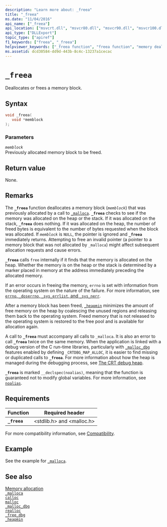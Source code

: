 ```yaml
---
description: "Learn more about: _freea"
title: "_freea"
ms.date: "11/04/2016"
api_name: ["_freea"]
api_location: ["msvcrt.dll", "msvcr80.dll", "msvcr90.dll", "msvcr100.dll", "msvcr100_clr0400.dll", "msvcr110.dll", "msvcr110_clr0400.dll", "msvcr120.dll", "msvcr120_clr0400.dll", "ucrtbase.dll"]
api_type: ["DLLExport"]
topic_type: ["apiref"]
f1_keywords: ["freea", "_freea"]
helpviewer_keywords: ["_freea function", "freea function", "memory deallocation"]
ms.assetid: dcd30584-dd9d-443b-8c4c-13237a1cecac
---
```

# `_freea`

Deallocates or frees a memory block.

## Syntax

```C
void _freea(
   void *memblock
);
```

### Parameters

*`memblock`*\
Previously allocated memory block to be freed.

## Return value

None.

## Remarks

The **`_freea`** function deallocates a memory block (*`memblock`*) that was previously allocated by a call to [`_malloca`](malloca.md). **`_freea`** checks to see if the memory was allocated on the heap or the stack. If it was allocated on the stack, **`_freea`** does nothing. If it was allocated on the heap, the number of freed bytes is equivalent to the number of bytes requested when the block was allocated. If *`memblock`* is `NULL`, the pointer is ignored and **`_freea`** immediately returns. Attempting to free an invalid pointer (a pointer to a memory block that was not allocated by `_malloca`) might affect subsequent allocation requests and cause errors.

**`_freea`** calls `free` internally if it finds that the memory is allocated on the heap. Whether the memory is on the heap or the stack is determined by a marker placed in memory at the address immediately preceding the allocated memory.

If an error occurs in freeing the memory, `errno` is set with information from the operating system on the nature of the failure. For more information, see [`errno`, `_doserrno`, `_sys_errlist`, and `_sys_nerr`](../errno-doserrno-sys-errlist-and-sys-nerr.md).

After a memory block has been freed, [`_heapmin`](heapmin.md) minimizes the amount of free memory on the heap by coalescing the unused regions and releasing them back to the operating system. Freed memory that is not released to the operating system is restored to the free pool and is available for allocation again.

A call to **`_freea`** must accompany all calls to `_malloca`. It is also an error to call **`_freea`** twice on the same memory. When the application is linked with a debug version of the C run-time libraries, particularly with [`_malloc_dbg`](malloc-dbg.md) features enabled by defining `_CRTDBG_MAP_ALLOC`, it is easier to find missing or duplicated calls to **`_freea`**. For more information about how the heap is managed during the debugging process, see [The CRT debug heap](/visualstudio/debugger/crt-debug-heap-details).

**`_freea`** is marked `__declspec(noalias)`, meaning that the function is guaranteed not to modify global variables. For more information, see [`noalias`](../../cpp/noalias.md).

## Requirements

|Function|Required header|
|--------------|---------------------|
|**`_freea`**|\<stdlib.h> and \<malloc.h>|

For more compatibility information, see [Compatibility](../compatibility.md).

## Example

See the example for [`_malloca`](malloca.md).

## See also

[Memory allocation](../memory-allocation.md)\
[`_malloca`](malloca.md)\
[`calloc`](calloc.md)\
[`malloc`](malloc.md)\
[`_malloc_dbg`](malloc-dbg.md)\
[`realloc`](realloc.md)\
[`_free_dbg`](free-dbg.md)\
[`_heapmin`](heapmin.md)
